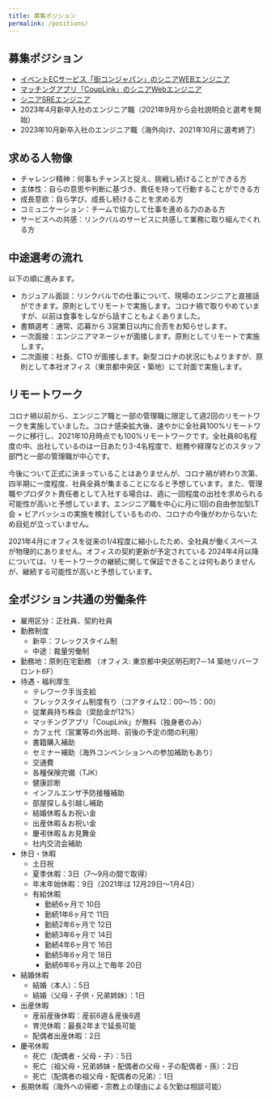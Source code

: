 ```yaml
---
title: 募集ポジション
permalink: /positions/
---
```

## 募集ポジション
- [イベントECサービス「街コンジャパン」のシニアWEBエンジニア](/positions/mj/senior-web)
- [マッチングアプリ「CoupLink」のシニアWebエンジニア](/positions/cl/senior-web)
- [シニアSREエンジニア](/positions/sre/senior)
- 2023年4月新卒入社のエンジニア職（2021年9月から会社説明会と選考を開始）
- 2023年10月新卒入社のエンジニア職（海外向け、2021年10月に選考終了）

## 求める人物像
- チャレンジ精神：何事もチャンスと捉え、挑戦し続けることができる方
- 主体性：自らの意思や判断に基づき、責任を持って行動することができる方
- 成長意欲：自ら学び、成長し続けることを求める方
- コミュニケーション：チームで協力して仕事を進める力のある方
- サービスへの共感：リンクバルのサービスに共感して業務に取り組んでくれる方

## 中途選考の流れ
以下の順に進みます。
- カジュアル面談：リンクバルでの仕事について、現場のエンジニアと直接話ができます。原則としてリモートで実施します。コロナ禍で取りやめていますが、以前は食事をしながら話すこともよくありました。
- 書類選考：通常、応募から 3営業日以内に合否をお知らせします。
- 一次面接：エンジニアマネージャが面接します。原則としてリモートで実施します。
- 二次面接：社長、CTO が面接します。新型コロナの状況にもよりますが、原則として本社オフィス（東京都中央区・築地）にて対面で実施します。

## リモートワーク
コロナ禍以前から、エンジニア職と一部の管理職に限定して週2回のリモートワークを実施していました。コロナ感染拡大後、速やかに全社員100%リモートワークに移行し、2021年10月時点でも100%リモートワークです。全社員80名程度の中、出社しているのは一日あたり3-4名程度で、総務や経理などのスタッフ部門と一部の管理職が中心です。

今後について正式に決まっていることはありませんが、コロナ禍が終わり次第、四半期に一度程度、社員全員が集まることになると予想しています。また、管理職やプロダクト責任者として入社する場合は、週に一回程度の出社を求められる可能性が高いと予想しています。エンジニア職を中心に月に1回の自由参加型LT会 + ビアバッシュの実施を検討しているものの、コロナの今後がわからないため目処が立っていません。

2021年4月にオフィスを従来の1/4程度に縮小したため、全社員が働くスペースが物理的にありません。オフィスの契約更新が予定されている 2024年4月以降については、リモートワークの継続に関して保証できることは何もありませんが、継続する可能性が高いと予想しています。

## 全ポジション共通の労働条件

- 雇用区分：正社員、契約社員
- 勤務制度
  - 新卒：フレックスタイム制
  - 中途：裁量労働制
- 勤務地：原則在宅勤務 （オフィス: 東京都中央区明石町7－14 築地リバーフロント6F）
- 待遇・福利厚生
  - テレワーク手当支給
  - フレックスタイム制度有り（コアタイム12：00～15：00）
  - 従業員持ち株会（奨励金が12%）
  - マッチングアプリ「CoupLink」が無料（独身者のみ）
  - カフェ代（営業等の外出時、前後の予定の間の利用）
  - 書籍購入補助
  - セミナー補助（海外コンベンションへの参加補助もあり）
  - 交通費
  - 各種保険完備（TJK）
  - 健康診断
  - インフルエンザ予防接種補助
  - 部屋探し＆引越し補助
  - 結婚休暇＆お祝い金
  - 出産休暇＆お祝い金
  - 慶弔休暇＆お見舞金
  - 社内交流会補助
- 休日・休暇
  - 土日祝
  - 夏季休暇：3日（7～9月の間で取得）
  - 年末年始休暇：9日（2021年は 12月29日～1月4日）
  - 有給休暇
    - 勤続6ヶ月で 10日
    - 勤続1年6ヶ月で 11日
    - 勤続2年6ヶ月で 12日
    - 勤続3年6ヶ月で 14日
    - 勤続4年6ヶ月で 16日
    - 勤続5年6ヶ月で 18日
    - 勤続6年6ヶ月以上で毎年 20日
- 結婚休暇
  - 結婚（本人）：5日
  - 結婚（父母・子供・兄弟姉妹）：1日
- 出産休暇
  - 産前産後休暇：産前6週＆産後8週
  - 育児休暇：最長2年まで延長可能
  - 配偶者出産休暇：2日
- 慶弔休暇
  - 死亡（配偶者・父母・子）：5日
  - 死亡（祖父母・兄弟姉妹・配偶者の父母・子の配偶者・孫）：2日
  - 死亡（配偶者の祖父母・配偶者の兄弟）：1日
- 長期休暇（海外への帰郷・宗教上の理由による欠勤は相談可能）
